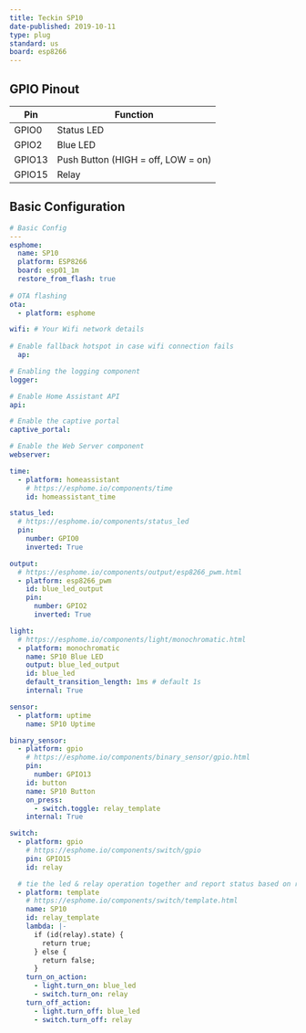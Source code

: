 ```yaml
---
title: Teckin SP10
date-published: 2019-10-11
type: plug
standard: us
board: esp8266
---
```


## GPIO Pinout

| Pin    | Function                           |
| ------ | ---------------------------------- |
| GPIO0  | Status LED                         |
| GPIO2  | Blue LED                           |
| GPIO13 | Push Button (HIGH = off, LOW = on) |
| GPIO15 | Relay                              |

## Basic Configuration

```yaml
# Basic Config
---
esphome:
  name: SP10
  platform: ESP8266
  board: esp01_1m
  restore_from_flash: true
    
# OTA flashing
ota:
  - platform: esphome

wifi: # Your Wifi network details
  
# Enable fallback hotspot in case wifi connection fails  
  ap:

# Enabling the logging component
logger:

# Enable Home Assistant API
api:

# Enable the captive portal
captive_portal:

# Enable the Web Server component 
webserver:

time:
  - platform: homeassistant
    # https://esphome.io/components/time
    id: homeassistant_time

status_led:
  # https://esphome.io/components/status_led
  pin:
    number: GPIO0
    inverted: True

output:
  # https://esphome.io/components/output/esp8266_pwm.html
  - platform: esp8266_pwm
    id: blue_led_output
    pin:
      number: GPIO2
      inverted: True

light:
  # https://esphome.io/components/light/monochromatic.html
  - platform: monochromatic
    name: SP10 Blue LED
    output: blue_led_output
    id: blue_led
    default_transition_length: 1ms # default 1s
    internal: True

sensor:
  - platform: uptime
    name: SP10 Uptime

binary_sensor:
  - platform: gpio
    # https://esphome.io/components/binary_sensor/gpio.html
    pin:
      number: GPIO13
    id: button
    name: SP10 Button
    on_press:
      - switch.toggle: relay_template
    internal: True

switch:
  - platform: gpio
    # https://esphome.io/components/switch/gpio
    pin: GPIO15
    id: relay

  # tie the led & relay operation together and report status based on relay state
  - platform: template
    # https://esphome.io/components/switch/template.html
    name: SP10
    id: relay_template
    lambda: |-
      if (id(relay).state) {
        return true;
      } else {
        return false;
      }
    turn_on_action:
      - light.turn_on: blue_led
      - switch.turn_on: relay
    turn_off_action:
      - light.turn_off: blue_led
      - switch.turn_off: relay
```
